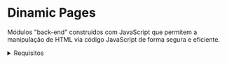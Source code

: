 # Dinamic Pages

Módulos "back-end" construídos com JavaScript que permitem a manipulação de HTML via código JavaScript de forma segura e eficiente.

<details>
<summary>Requisitos</summary>

 - Requisitos Funcionais: Funcionalidades que o sistema deve apresentar

    <details>
    <summary>[RF001] - Criação de elementos HTML</summary><br>
    Criar qualquer elemento html com suas devidas propriedades de forma segura.
    </details><br>

    <details>
    <summary>[RF002] - Carregamento de elementos HTML</summary><br>
    Carregar elemento já criados dentro de uma outra tag específica.
    </details><br>

    <details>
    <summary>[RF003] - Alteração de elementos HTML</summary><br>
    Adicionar ou remover elementos filhos a um elemento principal.
    </details><br>

    <details>
    <summary>[RF004] - Descarregamento de elementos HTML</summary><br>
    Remover um elemento da tela pelo seu id.
    </details><br>

    <details>
    <summary>[RF005] - Alterar propriedades de elementos HTML</summary><br>
    Encontrar elemento na página e alterar suas propriedades, verificar se a propriedade existe antes de altera-lá.
    </details><br>
</details>